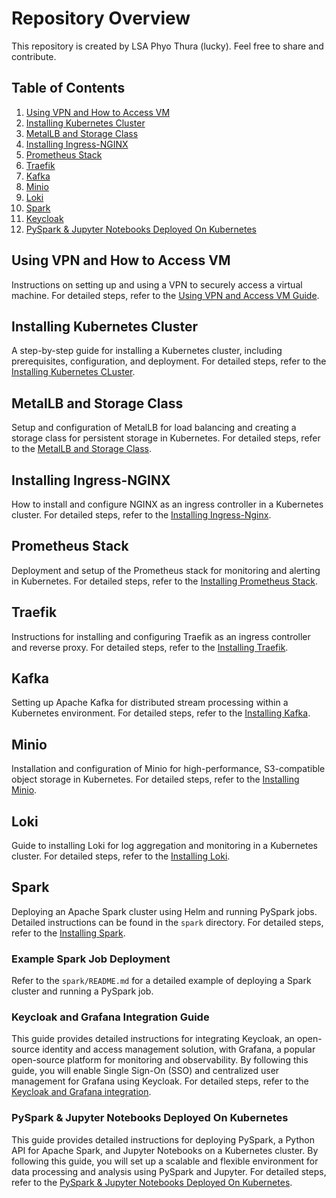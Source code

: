 # Repository Overview

This repository is created by LSA Phyo Thura (lucky). Feel free to share and contribute.

## Table of Contents

1. [Using VPN and How to Access VM](#using-vpn-and-how-to-access-vm)
2. [Installing Kubernetes Cluster](#installing-kubernetes-cluster)
3. [MetalLB and Storage Class](#metallb-and-storage-class)
4. [Installing Ingress-NGINX](#installing-ingress-nginx)
5. [Prometheus Stack](#prometheus-stack)
6. [Traefik](#traefik)
7. [Kafka](#kafka)
8. [Minio](#minio)
9. [Loki](#loki)
10. [Spark](#spark)
11. [Keycloak](#keycloak-and-grafana-integration-guide)
12. [PySpark & Jupyter Notebooks Deployed On Kubernetes](#pyspark--jupyter-notebooks-deployed-on-kubernetes)

## Using VPN and How to Access VM

Instructions on setting up and using a VPN to securely access a virtual machine. For detailed steps, refer to the [Using VPN and Access VM Guide](./01.UsingVPNandAccessVM/readme.md).


## Installing Kubernetes Cluster

A step-by-step guide for installing a Kubernetes cluster, including prerequisites, configuration, and deployment. For detailed steps, refer to the [Installing Kubernetes CLuster](./02.InstallKubernetesCluster/readme.md).

## MetalLB and Storage Class

Setup and configuration of MetalLB for load balancing and creating a storage class for persistent storage in Kubernetes. For detailed steps, refer to the [MetalLB and Storage Class](./03.metalLBandStorageClass/readme.md).

## Installing Ingress-NGINX

How to install and configure NGINX as an ingress controller in a Kubernetes cluster. For detailed steps, refer to the [Installing Ingress-Nginx](./04.Ingress-Nginx/readme.md).

## Prometheus Stack

Deployment and setup of the Prometheus stack for monitoring and alerting in Kubernetes. For detailed steps, refer to the [Installing Prometheus Stack](./05.prometheusStack/readme.md).

## Traefik

Instructions for installing and configuring Traefik as an ingress controller and reverse proxy. For detailed steps, refer to the [Installing Traefik](./06.Traefik/readme.md).

## Kafka

Setting up Apache Kafka for distributed stream processing within a Kubernetes environment. For detailed steps, refer to the [Installing Kafka](./07.Kafka/readme.md).

## Minio

Installation and configuration of Minio for high-performance, S3-compatible object storage in Kubernetes. For detailed steps, refer to the [Installing Minio](./08.minio/readme.md).

## Loki

Guide to installing Loki for log aggregation and monitoring in a Kubernetes cluster. For detailed steps, refer to the [Installing Loki](./09.Loki/readme.md).

## Spark

Deploying an Apache Spark cluster using Helm and running PySpark jobs. Detailed instructions can be found in the `spark` directory. For detailed steps, refer to the [Installing Spark](./10.Spark/readme.md).

### Example Spark Job Deployment

Refer to the `spark/README.md` for a detailed example of deploying a Spark cluster and running a PySpark job. 


### Keycloak and Grafana Integration Guide

This guide provides detailed instructions for integrating Keycloak, an open-source identity and access management solution, with Grafana, a popular open-source platform for monitoring and observability. By following this guide, you will enable Single Sign-On (SSO) and centralized user management for Grafana using Keycloak. For detailed steps, refer to the [Keycloak and Grafana integration](./11.keycloak/README.md).

### PySpark & Jupyter Notebooks Deployed On Kubernetes

 This guide provides detailed instructions for deploying PySpark, a Python API for Apache Spark, and Jupyter Notebooks on a Kubernetes cluster. By following this guide, you will set up a scalable and flexible environment for data processing and analysis using PySpark and Jupyter. For detailed steps, refer to the [PySpark & Jupyter Notebooks Deployed On Kubernetes](./12.%20Jupyter&Pyspark/README.md).
